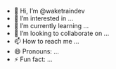 - 👋 Hi, I’m @waketraindev
- 👀 I’m interested in ...
- 🌱 I’m currently learning ...
- 💞️ I’m looking to collaborate on ...
- 📫 How to reach me ...
- 😄 Pronouns: ...
- ⚡ Fun fact: ...

<!---
waketraindev/waketraindev is a ✨ special ✨ repository because its `README.md` (this file) appears on your GitHub profile.
You can click the Preview link to take a look at your changes.
--->
